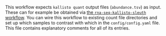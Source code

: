 This workflow expects `kallisto quant` output files (`abundance.tsv`) as input.
These can for example be obtained via [the `rna-seq-kallisto-sleuth` workflow](https://snakemake.github.io/snakemake-workflow-catalog/?repo=snakemake-workflows/rna-seq-kallisto-sleuth).
You can wire this workflow to existing count file directories and set up which samples to contrast with which in the `config/config.yaml` file.
This file contains explanatory comments for all of its entries.
